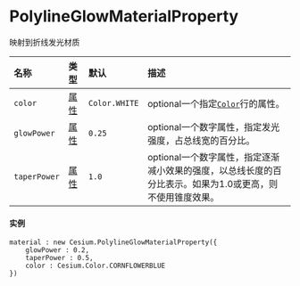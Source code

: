 # PolylineGlowMaterialProperty

映射到折线发光材质

| 名称 | 类型 | 默认 | 描述 |
| :--- | :--- | :--- | :--- |
| `color` | [属性](https://cesiumjs.org/Cesium/Build/Documentation/Property.html) | `Color.WHITE` | optional一个指定[`Color`](https://cesiumjs.org/Cesium/Build/Documentation/Color.html)行的属性。 |
| `glowPower` | [属性](https://cesiumjs.org/Cesium/Build/Documentation/Property.html) | `0.25` | optional一个数字属性，指定发光强度，占总线宽的百分比。 |
| `taperPower` | [属性](https://cesiumjs.org/Cesium/Build/Documentation/Property.html) | `1.0` | optional一个数字属性，指定逐渐减小效果的强度，以总线长度的百分比表示。如果为1.0或更高，则不使用锥度效果。 |

#### 实例

```
material : new Cesium.PolylineGlowMaterialProperty({
    glowPower : 0.2,
    taperPower : 0.5,
    color : Cesium.Color.CORNFLOWERBLUE
})
```



